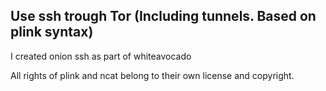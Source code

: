 <h2>Use ssh trough Tor (Including tunnels. Based on plink syntax)</h2>

I created onion ssh as part of whiteavocado

All rights of plink and ncat belong to their own license and copyright.
